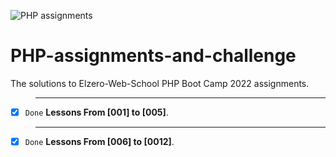 ![PHP assignments](https://s3.eu-central-1.wasabisys.com/kirelos/wp-content/uploads/2020/07/06051421/how-to-install-php-8-0-on-centos-8-centos-7.png)
# PHP-assignments-and-challenge
The solutions to Elzero-Web-School PHP Boot Camp 2022 assignments.
>-------------------------------------
- [x] `Done` **Lessons From [001] to [005]**.
>--------------------------------------
- [x] `Done` **Lessons From [006] to [0012]**.
